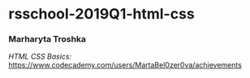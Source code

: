 # rsschool-2019Q1-html-css
### Marharyta Troshka
*HTML CSS Basics:* https://www.codecademy.com/users/MartaBel0zer0va/achievements
